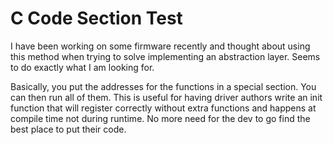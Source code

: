 C Code Section Test
===================

I have been working on some firmware recently and thought about using this
method when trying to solve implementing an abstraction layer. Seems to do
exactly what I am looking for.

Basically, you put the addresses for the functions in a special section. You
can then run all of them. This is useful for having driver authors write an
init function that will register correctly without extra functions and happens
at compile time not during runtime. No more need for the dev to go find the
best place to put their code.

